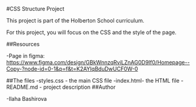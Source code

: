 #CSS Structure Project

This project is part of the Holberton School curriculum.

For this project, you will focus on the CSS and the style of the page.

##Resources

-Page in figma: https://www.figma.com/design/GBkWnnzqRviLZnAG0D9If0/Homepage--Copy-?node-id=0-1&p=f&t=K2AYIqBduDwUCF0W-0

##The files
-styles.css - the main CSS file
-index.html- the HTML file
-README.md - project description
##Author

-Ilaha Bashirova

